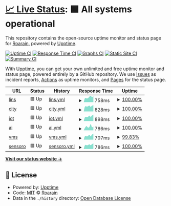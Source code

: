 # [📈 Live Status](https://demo.upptime.js.org): <!--live status--> **🟩 All systems operational**

This repository contains the open-source uptime monitor and status page for [Roarain](https://demo.upptime.js.org), powered by [Upptime](https://github.com/upptime/upptime).

[![Uptime CI](https://github.com/koj-co/upptime/workflows/Uptime%20CI/badge.svg)](https://github.com/koj-co/upptime/actions?query=workflow%3A%22Uptime+CI%22)
[![Response Time CI](https://github.com/koj-co/upptime/workflows/Response%20Time%20CI/badge.svg)](https://github.com/koj-co/upptime/actions?query=workflow%3A%22Response+Time+CI%22)
[![Graphs CI](https://github.com/koj-co/upptime/workflows/Graphs%20CI/badge.svg)](https://github.com/koj-co/upptime/actions?query=workflow%3A%22Graphs+CI%22)
[![Static Site CI](https://github.com/koj-co/upptime/workflows/Static%20Site%20CI/badge.svg)](https://github.com/koj-co/upptime/actions?query=workflow%3A%22Static+Site+CI%22)
[![Summary CI](https://github.com/koj-co/upptime/workflows/Summary%20CI/badge.svg)](https://github.com/koj-co/upptime/actions?query=workflow%3A%22Summary+CI%22)

With [Upptime](https://upptime.js.org), you can get your own unlimited and free uptime monitor and status page, powered entirely by a GitHub repository. We use [Issues](https://github.com/Roarain/upptime/issues) as incident reports, [Actions](https://github.com/Roarain/upptime/actions) as uptime monitors, and [Pages](https://demo.upptime.js.org) for the status page.

<!--start: status pages-->
<!-- This summary is generated by Upptime (https://github.com/upptime/upptime) -->
<!-- Do not edit this manually, your changes will be overwritten -->
<!-- prettier-ignore -->
| URL | Status | History | Response Time | Uptime |
| --- | ------ | ------- | ------------- | ------ |
| <img alt="" src="https://favicons.githubusercontent.com/lins.sensoro.com" height="13"> [lins](https://lins.sensoro.com) | 🟩 Up | [lins.yml](https://github.com/Roarain/upptime/commits/HEAD/history/lins.yml) | <details><summary><img alt="Response time graph" src="./graphs/lins/response-time-week.png" height="20"> 758ms</summary><br><a href="https://demo.upptime.js.org/history/lins"><img alt="Response time 924" src="https://img.shields.io/endpoint?url=https%3A%2F%2Fraw.githubusercontent.com%2FRoarain%2Fupptime%2FHEAD%2Fapi%2Flins%2Fresponse-time.json"></a><br><a href="https://demo.upptime.js.org/history/lins"><img alt="24-hour response time 577" src="https://img.shields.io/endpoint?url=https%3A%2F%2Fraw.githubusercontent.com%2FRoarain%2Fupptime%2FHEAD%2Fapi%2Flins%2Fresponse-time-day.json"></a><br><a href="https://demo.upptime.js.org/history/lins"><img alt="7-day response time 758" src="https://img.shields.io/endpoint?url=https%3A%2F%2Fraw.githubusercontent.com%2FRoarain%2Fupptime%2FHEAD%2Fapi%2Flins%2Fresponse-time-week.json"></a><br><a href="https://demo.upptime.js.org/history/lins"><img alt="30-day response time 716" src="https://img.shields.io/endpoint?url=https%3A%2F%2Fraw.githubusercontent.com%2FRoarain%2Fupptime%2FHEAD%2Fapi%2Flins%2Fresponse-time-month.json"></a><br><a href="https://demo.upptime.js.org/history/lins"><img alt="1-year response time 904" src="https://img.shields.io/endpoint?url=https%3A%2F%2Fraw.githubusercontent.com%2FRoarain%2Fupptime%2FHEAD%2Fapi%2Flins%2Fresponse-time-year.json"></a></details> | <details><summary><a href="https://demo.upptime.js.org/history/lins">100.00%</a></summary><a href="https://demo.upptime.js.org/history/lins"><img alt="All-time uptime 99.91%" src="https://img.shields.io/endpoint?url=https%3A%2F%2Fraw.githubusercontent.com%2FRoarain%2Fupptime%2FHEAD%2Fapi%2Flins%2Fuptime.json"></a><br><a href="https://demo.upptime.js.org/history/lins"><img alt="24-hour uptime 100.00%" src="https://img.shields.io/endpoint?url=https%3A%2F%2Fraw.githubusercontent.com%2FRoarain%2Fupptime%2FHEAD%2Fapi%2Flins%2Fuptime-day.json"></a><br><a href="https://demo.upptime.js.org/history/lins"><img alt="7-day uptime 100.00%" src="https://img.shields.io/endpoint?url=https%3A%2F%2Fraw.githubusercontent.com%2FRoarain%2Fupptime%2FHEAD%2Fapi%2Flins%2Fuptime-week.json"></a><br><a href="https://demo.upptime.js.org/history/lins"><img alt="30-day uptime 100.00%" src="https://img.shields.io/endpoint?url=https%3A%2F%2Fraw.githubusercontent.com%2FRoarain%2Fupptime%2FHEAD%2Fapi%2Flins%2Fuptime-month.json"></a><br><a href="https://demo.upptime.js.org/history/lins"><img alt="1-year uptime 99.88%" src="https://img.shields.io/endpoint?url=https%3A%2F%2Fraw.githubusercontent.com%2FRoarain%2Fupptime%2FHEAD%2Fapi%2Flins%2Fuptime-year.json"></a></details>
| <img alt="" src="https://favicons.githubusercontent.com/city.sensoro.com" height="13"> [city](https://city.sensoro.com) | 🟩 Up | [city.yml](https://github.com/Roarain/upptime/commits/HEAD/history/city.yml) | <details><summary><img alt="Response time graph" src="./graphs/city/response-time-week.png" height="20"> 828ms</summary><br><a href="https://demo.upptime.js.org/history/city"><img alt="Response time 910" src="https://img.shields.io/endpoint?url=https%3A%2F%2Fraw.githubusercontent.com%2FRoarain%2Fupptime%2FHEAD%2Fapi%2Fcity%2Fresponse-time.json"></a><br><a href="https://demo.upptime.js.org/history/city"><img alt="24-hour response time 770" src="https://img.shields.io/endpoint?url=https%3A%2F%2Fraw.githubusercontent.com%2FRoarain%2Fupptime%2FHEAD%2Fapi%2Fcity%2Fresponse-time-day.json"></a><br><a href="https://demo.upptime.js.org/history/city"><img alt="7-day response time 828" src="https://img.shields.io/endpoint?url=https%3A%2F%2Fraw.githubusercontent.com%2FRoarain%2Fupptime%2FHEAD%2Fapi%2Fcity%2Fresponse-time-week.json"></a><br><a href="https://demo.upptime.js.org/history/city"><img alt="30-day response time 839" src="https://img.shields.io/endpoint?url=https%3A%2F%2Fraw.githubusercontent.com%2FRoarain%2Fupptime%2FHEAD%2Fapi%2Fcity%2Fresponse-time-month.json"></a><br><a href="https://demo.upptime.js.org/history/city"><img alt="1-year response time 870" src="https://img.shields.io/endpoint?url=https%3A%2F%2Fraw.githubusercontent.com%2FRoarain%2Fupptime%2FHEAD%2Fapi%2Fcity%2Fresponse-time-year.json"></a></details> | <details><summary><a href="https://demo.upptime.js.org/history/city">100.00%</a></summary><a href="https://demo.upptime.js.org/history/city"><img alt="All-time uptime 100.00%" src="https://img.shields.io/endpoint?url=https%3A%2F%2Fraw.githubusercontent.com%2FRoarain%2Fupptime%2FHEAD%2Fapi%2Fcity%2Fuptime.json"></a><br><a href="https://demo.upptime.js.org/history/city"><img alt="24-hour uptime 100.00%" src="https://img.shields.io/endpoint?url=https%3A%2F%2Fraw.githubusercontent.com%2FRoarain%2Fupptime%2FHEAD%2Fapi%2Fcity%2Fuptime-day.json"></a><br><a href="https://demo.upptime.js.org/history/city"><img alt="7-day uptime 100.00%" src="https://img.shields.io/endpoint?url=https%3A%2F%2Fraw.githubusercontent.com%2FRoarain%2Fupptime%2FHEAD%2Fapi%2Fcity%2Fuptime-week.json"></a><br><a href="https://demo.upptime.js.org/history/city"><img alt="30-day uptime 100.00%" src="https://img.shields.io/endpoint?url=https%3A%2F%2Fraw.githubusercontent.com%2FRoarain%2Fupptime%2FHEAD%2Fapi%2Fcity%2Fuptime-month.json"></a><br><a href="https://demo.upptime.js.org/history/city"><img alt="1-year uptime 100.00%" src="https://img.shields.io/endpoint?url=https%3A%2F%2Fraw.githubusercontent.com%2FRoarain%2Fupptime%2FHEAD%2Fapi%2Fcity%2Fuptime-year.json"></a></details>
| <img alt="" src="https://favicons.githubusercontent.com/iot.sensoro.com" height="13"> [iot](https://iot.sensoro.com) | 🟩 Up | [iot.yml](https://github.com/Roarain/upptime/commits/HEAD/history/iot.yml) | <details><summary><img alt="Response time graph" src="./graphs/iot/response-time-week.png" height="20"> 898ms</summary><br><a href="https://demo.upptime.js.org/history/iot"><img alt="Response time 1188" src="https://img.shields.io/endpoint?url=https%3A%2F%2Fraw.githubusercontent.com%2FRoarain%2Fupptime%2FHEAD%2Fapi%2Fiot%2Fresponse-time.json"></a><br><a href="https://demo.upptime.js.org/history/iot"><img alt="24-hour response time 805" src="https://img.shields.io/endpoint?url=https%3A%2F%2Fraw.githubusercontent.com%2FRoarain%2Fupptime%2FHEAD%2Fapi%2Fiot%2Fresponse-time-day.json"></a><br><a href="https://demo.upptime.js.org/history/iot"><img alt="7-day response time 898" src="https://img.shields.io/endpoint?url=https%3A%2F%2Fraw.githubusercontent.com%2FRoarain%2Fupptime%2FHEAD%2Fapi%2Fiot%2Fresponse-time-week.json"></a><br><a href="https://demo.upptime.js.org/history/iot"><img alt="30-day response time 880" src="https://img.shields.io/endpoint?url=https%3A%2F%2Fraw.githubusercontent.com%2FRoarain%2Fupptime%2FHEAD%2Fapi%2Fiot%2Fresponse-time-month.json"></a><br><a href="https://demo.upptime.js.org/history/iot"><img alt="1-year response time 1151" src="https://img.shields.io/endpoint?url=https%3A%2F%2Fraw.githubusercontent.com%2FRoarain%2Fupptime%2FHEAD%2Fapi%2Fiot%2Fresponse-time-year.json"></a></details> | <details><summary><a href="https://demo.upptime.js.org/history/iot">100.00%</a></summary><a href="https://demo.upptime.js.org/history/iot"><img alt="All-time uptime 99.95%" src="https://img.shields.io/endpoint?url=https%3A%2F%2Fraw.githubusercontent.com%2FRoarain%2Fupptime%2FHEAD%2Fapi%2Fiot%2Fuptime.json"></a><br><a href="https://demo.upptime.js.org/history/iot"><img alt="24-hour uptime 100.00%" src="https://img.shields.io/endpoint?url=https%3A%2F%2Fraw.githubusercontent.com%2FRoarain%2Fupptime%2FHEAD%2Fapi%2Fiot%2Fuptime-day.json"></a><br><a href="https://demo.upptime.js.org/history/iot"><img alt="7-day uptime 100.00%" src="https://img.shields.io/endpoint?url=https%3A%2F%2Fraw.githubusercontent.com%2FRoarain%2Fupptime%2FHEAD%2Fapi%2Fiot%2Fuptime-week.json"></a><br><a href="https://demo.upptime.js.org/history/iot"><img alt="30-day uptime 99.80%" src="https://img.shields.io/endpoint?url=https%3A%2F%2Fraw.githubusercontent.com%2FRoarain%2Fupptime%2FHEAD%2Fapi%2Fiot%2Fuptime-month.json"></a><br><a href="https://demo.upptime.js.org/history/iot"><img alt="1-year uptime 99.94%" src="https://img.shields.io/endpoint?url=https%3A%2F%2Fraw.githubusercontent.com%2FRoarain%2Fupptime%2FHEAD%2Fapi%2Fiot%2Fuptime-year.json"></a></details>
| <img alt="" src="https://favicons.githubusercontent.com/ai.sensoro.com" height="13"> [ai](https://ai.sensoro.com/) | 🟩 Up | [ai.yml](https://github.com/Roarain/upptime/commits/HEAD/history/ai.yml) | <details><summary><img alt="Response time graph" src="./graphs/ai/response-time-week.png" height="20"> 786ms</summary><br><a href="https://demo.upptime.js.org/history/ai"><img alt="Response time 819" src="https://img.shields.io/endpoint?url=https%3A%2F%2Fraw.githubusercontent.com%2FRoarain%2Fupptime%2FHEAD%2Fapi%2Fai%2Fresponse-time.json"></a><br><a href="https://demo.upptime.js.org/history/ai"><img alt="24-hour response time 522" src="https://img.shields.io/endpoint?url=https%3A%2F%2Fraw.githubusercontent.com%2FRoarain%2Fupptime%2FHEAD%2Fapi%2Fai%2Fresponse-time-day.json"></a><br><a href="https://demo.upptime.js.org/history/ai"><img alt="7-day response time 786" src="https://img.shields.io/endpoint?url=https%3A%2F%2Fraw.githubusercontent.com%2FRoarain%2Fupptime%2FHEAD%2Fapi%2Fai%2Fresponse-time-week.json"></a><br><a href="https://demo.upptime.js.org/history/ai"><img alt="30-day response time 693" src="https://img.shields.io/endpoint?url=https%3A%2F%2Fraw.githubusercontent.com%2FRoarain%2Fupptime%2FHEAD%2Fapi%2Fai%2Fresponse-time-month.json"></a><br><a href="https://demo.upptime.js.org/history/ai"><img alt="1-year response time 811" src="https://img.shields.io/endpoint?url=https%3A%2F%2Fraw.githubusercontent.com%2FRoarain%2Fupptime%2FHEAD%2Fapi%2Fai%2Fresponse-time-year.json"></a></details> | <details><summary><a href="https://demo.upptime.js.org/history/ai">100.00%</a></summary><a href="https://demo.upptime.js.org/history/ai"><img alt="All-time uptime 99.89%" src="https://img.shields.io/endpoint?url=https%3A%2F%2Fraw.githubusercontent.com%2FRoarain%2Fupptime%2FHEAD%2Fapi%2Fai%2Fuptime.json"></a><br><a href="https://demo.upptime.js.org/history/ai"><img alt="24-hour uptime 100.00%" src="https://img.shields.io/endpoint?url=https%3A%2F%2Fraw.githubusercontent.com%2FRoarain%2Fupptime%2FHEAD%2Fapi%2Fai%2Fuptime-day.json"></a><br><a href="https://demo.upptime.js.org/history/ai"><img alt="7-day uptime 100.00%" src="https://img.shields.io/endpoint?url=https%3A%2F%2Fraw.githubusercontent.com%2FRoarain%2Fupptime%2FHEAD%2Fapi%2Fai%2Fuptime-week.json"></a><br><a href="https://demo.upptime.js.org/history/ai"><img alt="30-day uptime 100.00%" src="https://img.shields.io/endpoint?url=https%3A%2F%2Fraw.githubusercontent.com%2FRoarain%2Fupptime%2FHEAD%2Fapi%2Fai%2Fuptime-month.json"></a><br><a href="https://demo.upptime.js.org/history/ai"><img alt="1-year uptime 99.87%" src="https://img.shields.io/endpoint?url=https%3A%2F%2Fraw.githubusercontent.com%2FRoarain%2Fupptime%2FHEAD%2Fapi%2Fai%2Fuptime-year.json"></a></details>
| <img alt="" src="https://favicons.githubusercontent.com/vms-api.sensoro.com" height="13"> [vms](https://vms-api.sensoro.com/) | 🟩 Up | [vms.yml](https://github.com/Roarain/upptime/commits/HEAD/history/vms.yml) | <details><summary><img alt="Response time graph" src="./graphs/vms/response-time-week.png" height="20"> 707ms</summary><br><a href="https://demo.upptime.js.org/history/vms"><img alt="Response time 954" src="https://img.shields.io/endpoint?url=https%3A%2F%2Fraw.githubusercontent.com%2FRoarain%2Fupptime%2FHEAD%2Fapi%2Fvms%2Fresponse-time.json"></a><br><a href="https://demo.upptime.js.org/history/vms"><img alt="24-hour response time 785" src="https://img.shields.io/endpoint?url=https%3A%2F%2Fraw.githubusercontent.com%2FRoarain%2Fupptime%2FHEAD%2Fapi%2Fvms%2Fresponse-time-day.json"></a><br><a href="https://demo.upptime.js.org/history/vms"><img alt="7-day response time 707" src="https://img.shields.io/endpoint?url=https%3A%2F%2Fraw.githubusercontent.com%2FRoarain%2Fupptime%2FHEAD%2Fapi%2Fvms%2Fresponse-time-week.json"></a><br><a href="https://demo.upptime.js.org/history/vms"><img alt="30-day response time 717" src="https://img.shields.io/endpoint?url=https%3A%2F%2Fraw.githubusercontent.com%2FRoarain%2Fupptime%2FHEAD%2Fapi%2Fvms%2Fresponse-time-month.json"></a><br><a href="https://demo.upptime.js.org/history/vms"><img alt="1-year response time 847" src="https://img.shields.io/endpoint?url=https%3A%2F%2Fraw.githubusercontent.com%2FRoarain%2Fupptime%2FHEAD%2Fapi%2Fvms%2Fresponse-time-year.json"></a></details> | <details><summary><a href="https://demo.upptime.js.org/history/vms">99.83%</a></summary><a href="https://demo.upptime.js.org/history/vms"><img alt="All-time uptime 99.83%" src="https://img.shields.io/endpoint?url=https%3A%2F%2Fraw.githubusercontent.com%2FRoarain%2Fupptime%2FHEAD%2Fapi%2Fvms%2Fuptime.json"></a><br><a href="https://demo.upptime.js.org/history/vms"><img alt="24-hour uptime 98.78%" src="https://img.shields.io/endpoint?url=https%3A%2F%2Fraw.githubusercontent.com%2FRoarain%2Fupptime%2FHEAD%2Fapi%2Fvms%2Fuptime-day.json"></a><br><a href="https://demo.upptime.js.org/history/vms"><img alt="7-day uptime 99.83%" src="https://img.shields.io/endpoint?url=https%3A%2F%2Fraw.githubusercontent.com%2FRoarain%2Fupptime%2FHEAD%2Fapi%2Fvms%2Fuptime-week.json"></a><br><a href="https://demo.upptime.js.org/history/vms"><img alt="30-day uptime 99.89%" src="https://img.shields.io/endpoint?url=https%3A%2F%2Fraw.githubusercontent.com%2FRoarain%2Fupptime%2FHEAD%2Fapi%2Fvms%2Fuptime-month.json"></a><br><a href="https://demo.upptime.js.org/history/vms"><img alt="1-year uptime 99.80%" src="https://img.shields.io/endpoint?url=https%3A%2F%2Fraw.githubusercontent.com%2FRoarain%2Fupptime%2FHEAD%2Fapi%2Fvms%2Fuptime-year.json"></a></details>
| <img alt="" src="https://favicons.githubusercontent.com/www.sensoro.com" height="13"> [sensoro](https://www.sensoro.com/) | 🟩 Up | [sensoro.yml](https://github.com/Roarain/upptime/commits/HEAD/history/sensoro.yml) | <details><summary><img alt="Response time graph" src="./graphs/sensoro/response-time-week.png" height="20"> 786ms</summary><br><a href="https://demo.upptime.js.org/history/sensoro"><img alt="Response time 878" src="https://img.shields.io/endpoint?url=https%3A%2F%2Fraw.githubusercontent.com%2FRoarain%2Fupptime%2FHEAD%2Fapi%2Fsensoro%2Fresponse-time.json"></a><br><a href="https://demo.upptime.js.org/history/sensoro"><img alt="24-hour response time 686" src="https://img.shields.io/endpoint?url=https%3A%2F%2Fraw.githubusercontent.com%2FRoarain%2Fupptime%2FHEAD%2Fapi%2Fsensoro%2Fresponse-time-day.json"></a><br><a href="https://demo.upptime.js.org/history/sensoro"><img alt="7-day response time 786" src="https://img.shields.io/endpoint?url=https%3A%2F%2Fraw.githubusercontent.com%2FRoarain%2Fupptime%2FHEAD%2Fapi%2Fsensoro%2Fresponse-time-week.json"></a><br><a href="https://demo.upptime.js.org/history/sensoro"><img alt="30-day response time 803" src="https://img.shields.io/endpoint?url=https%3A%2F%2Fraw.githubusercontent.com%2FRoarain%2Fupptime%2FHEAD%2Fapi%2Fsensoro%2Fresponse-time-month.json"></a><br><a href="https://demo.upptime.js.org/history/sensoro"><img alt="1-year response time 838" src="https://img.shields.io/endpoint?url=https%3A%2F%2Fraw.githubusercontent.com%2FRoarain%2Fupptime%2FHEAD%2Fapi%2Fsensoro%2Fresponse-time-year.json"></a></details> | <details><summary><a href="https://demo.upptime.js.org/history/sensoro">100.00%</a></summary><a href="https://demo.upptime.js.org/history/sensoro"><img alt="All-time uptime 100.00%" src="https://img.shields.io/endpoint?url=https%3A%2F%2Fraw.githubusercontent.com%2FRoarain%2Fupptime%2FHEAD%2Fapi%2Fsensoro%2Fuptime.json"></a><br><a href="https://demo.upptime.js.org/history/sensoro"><img alt="24-hour uptime 100.00%" src="https://img.shields.io/endpoint?url=https%3A%2F%2Fraw.githubusercontent.com%2FRoarain%2Fupptime%2FHEAD%2Fapi%2Fsensoro%2Fuptime-day.json"></a><br><a href="https://demo.upptime.js.org/history/sensoro"><img alt="7-day uptime 100.00%" src="https://img.shields.io/endpoint?url=https%3A%2F%2Fraw.githubusercontent.com%2FRoarain%2Fupptime%2FHEAD%2Fapi%2Fsensoro%2Fuptime-week.json"></a><br><a href="https://demo.upptime.js.org/history/sensoro"><img alt="30-day uptime 100.00%" src="https://img.shields.io/endpoint?url=https%3A%2F%2Fraw.githubusercontent.com%2FRoarain%2Fupptime%2FHEAD%2Fapi%2Fsensoro%2Fuptime-month.json"></a><br><a href="https://demo.upptime.js.org/history/sensoro"><img alt="1-year uptime 100.00%" src="https://img.shields.io/endpoint?url=https%3A%2F%2Fraw.githubusercontent.com%2FRoarain%2Fupptime%2FHEAD%2Fapi%2Fsensoro%2Fuptime-year.json"></a></details>

<!--end: status pages-->

[**Visit our status website →**](https://demo.upptime.js.org)

## 📄 License

- Powered by: [Upptime](https://github.com/upptime/upptime)
- Code: [MIT](./LICENSE) © [Roarain](https://demo.upptime.js.org)
- Data in the `./history` directory: [Open Database License](https://opendatacommons.org/licenses/odbl/1-0/)
